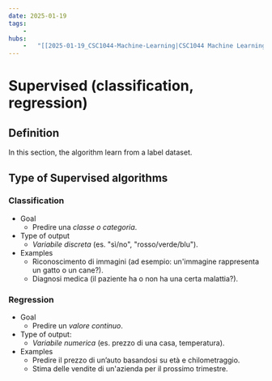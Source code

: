 ```yaml
---
date: 2025-01-19 
tags: 
    -
hubs: 
    -   "[[2025-01-19_CSC1044-Machine-Learning|CSC1044 Machine Learning]]"
---
```


# Supervised (classification, regression)

## Definition
In this section, the algorithm learn from a label dataset.

## Type of Supervised algorithms
### Classification 
- Goal 
  - Predire una *classe o categoria*.
- Type of output 
  - *Variabile discreta* (es. "sì/no", "rosso/verde/blu").
- Examples
  - Riconoscimento di immagini (ad esempio: un'immagine rappresenta un gatto o un cane?).
  - Diagnosi medica (il paziente ha o non ha una certa malattia?).

### Regression 
- Goal 
  - Predire un *valore continuo*.
- Type of output:
  - *Variabile numerica* (es. prezzo di una casa, temperatura).
- Examples
  - Predire il prezzo di un’auto basandosi su età e chilometraggio.
  - Stima delle vendite di un'azienda per il prossimo trimestre.
